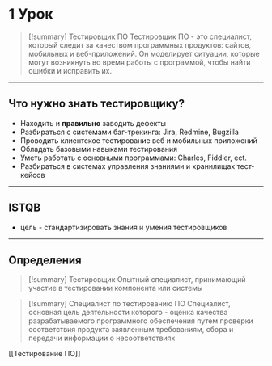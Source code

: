 # 1 Урок
> [!summary] Тестировщик ПО
> Тестировщик ПО - это специалист, который следит за качеством программных продуктов:
> сайтов, мобильных и веб-приложений. Он моделирует ситуации, которые могут возникнуть во время работы с программой, чтобы найти ошибки и исправить их.
***
## Что нужно знать тестировщику?
- Находить и **правильно** заводить дефекты
- Разбираться с системами баг-трекинга: Jira, Redmine, Bugzilla
- Проводить клиентское тестирование веб и мобильных приложений
- Обладать базовыми навыками тестирования
- Уметь работать с основными программами: Charles, Fiddler, ect.
- Разбираться в системах управления знаниями и хранилищах тест-кейсов
***
## ISTQB
- цель - стандартизировать знания и умения тестировщиков
***
## Определения
> [!summary] Тестировщик
> Опытный специалист, принимающий участие в тестировании компонента или системы

> [!summary] Специалист по тестированию ПО
> Специалист, основная цель деятельности которого - оценка качества разрабатываемого программного обеспечения путем проверки соответствия продукта заявленным требованиям, сбора и передачи информации о несоответствиях

[[Тестирование ПО]]